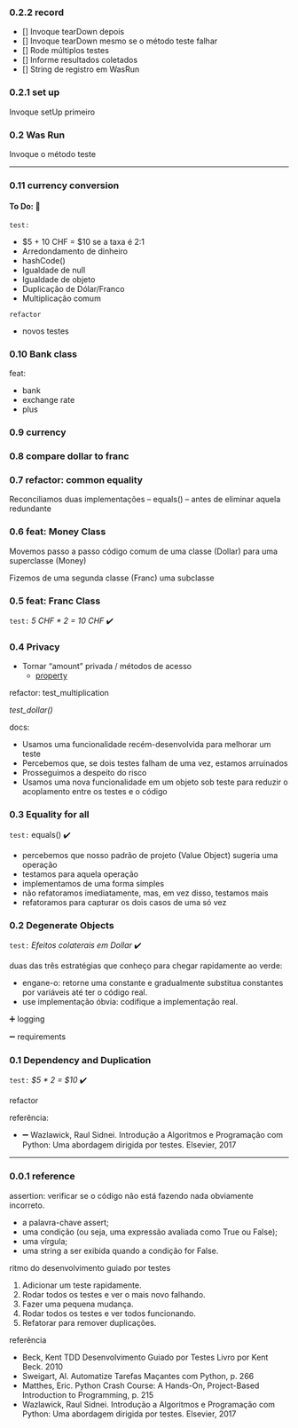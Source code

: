 ### 0.2.2 record
* [] Invoque tearDown depois
* [] Invoque tearDown mesmo se o método teste falhar
* [] Rode múltiplos testes
* [] Informe resultados coletados
* [] String de registro em WasRun


### 0.2.1 set up
Invoque setUp primeiro

### 0.2 Was Run
Invoque o método teste


---

### 0.11 currency conversion
#### To Do: :dart:
`test:`
* $5 + 10 CHF = $10 se a taxa é 2:1
* Arredondamento de dinheiro
* hashCode()
* Igualdade de null
* Igualdade de objeto
* Duplicação de Dólar/Franco
* Multiplicação comum

`refactor`
* novos testes

### 0.10 Bank class
feat: 
* bank
* exchange rate
* plus

### 0.9 currency 


### 0.8 compare dollar to franc


### 0.7 refactor: common equality
Reconciliamos duas implementações – equals() – antes de eliminar aquela
redundante

### 0.6 feat: Money Class
Movemos passo a passo código comum de uma classe (Dollar) para uma
superclasse (Money)

Fizemos de uma segunda classe (Franc) uma subclasse


### 0.5 feat: Franc Class
`test:` *5 CHF * 2 = 10 CHF* :heavy_check_mark:


### 0.4 Privacy
* Tornar “amount” privada / métodos de acesso 
    * [property](https://docs.python.org/3/library/functions.html#property)
    
refactor: test_multiplication

*test_dollar()*

docs:
* Usamos uma funcionalidade recém-desenvolvida para melhorar um teste
* Percebemos que, se dois testes falham de uma vez, estamos arruinados
* Prosseguimos a despeito do risco
* Usamos uma nova funcionalidade em um objeto 
    sob teste para reduzir o acoplamento entre os testes e o código


### 0.3 Equality for all
`test:` equals() :heavy_check_mark:
* percebemos que nosso padrão de projeto (Value Object) sugeria uma operação
* testamos para aquela operação
* implementamos de uma forma simples
* não refatoramos imediatamente, mas, em vez disso, testamos mais
* refatoramos para capturar os dois casos de uma só vez


### 0.2 Degenerate Objects
`test:` *Efeitos colaterais em Dollar* :heavy_check_mark:

duas das três estratégias que conheço para chegar rapidamente ao verde:
* engane-o: retorne uma constante e 
    gradualmente substitua constantes por variáveis até ter o código real.
* use implementação óbvia: codifique a implementação real.

:heavy_plus_sign: logging

:heavy_minus_sign: requirements

### 0.1 Dependency and Duplication
`test:` *$5 * 2 = $10* :heavy_check_mark:

refactor

referência:
* :heavy_minus_sign: Wazlawick, Raul Sidnei. Introdução a Algoritmos e Programação com Python: Uma abordagem dirigida por testes. Elsevier, 2017 

---

### 0.0.1 reference
assertion: verificar se o código não está fazendo nada obviamente incorreto.
* a palavra-chave assert;
* uma condição (ou seja, uma expressão avaliada como True ou False);
* uma vírgula;
* uma string a ser exibida quando a condição for False.

ritmo do desenvolvimento guiado por testes
1. Adicionar um teste rapidamente.
2. Rodar todos os testes e ver o mais novo falhando.
3. Fazer uma pequena mudança.
4. Rodar todos os testes e ver todos funcionando.
5. Refatorar para remover duplicações.

referência
* Beck, Kent TDD Desenvolvimento Guiado por Testes Livro por Kent Beck. 2010
* Sweigart, Al. Automatize Tarefas Maçantes com Python, p. 266 
* Matthes, Eric. Python Crash Course: A Hands-On, Project-Based Introduction to Programming, p. 215
* Wazlawick, Raul Sidnei. Introdução a Algoritmos e Programação com Python: Uma abordagem dirigida por testes. Elsevier, 2017 
